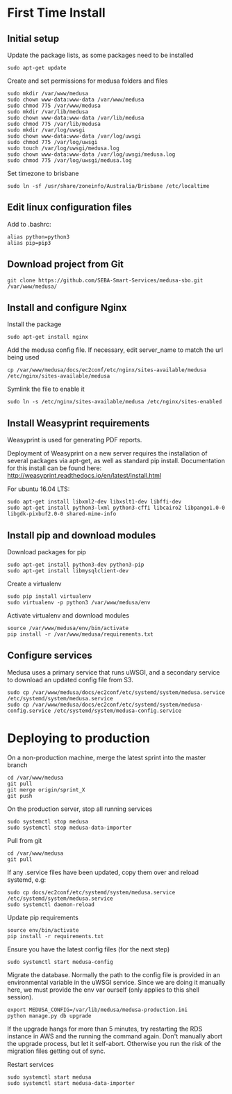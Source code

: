 # First Time Install

## Initial setup
Update the package lists, as some packages need to be installed
```
sudo apt-get update
```

Create and set permissions for medusa folders and files
```
sudo mkdir /var/www/medusa
sudo chown www-data:www-data /var/www/medusa
sudo chmod 775 /var/www/medusa
sudo mkdir /var/lib/medusa
sudo chown www-data:www-data /var/lib/medusa
sudo chmod 775 /var/lib/medusa
sudo mkdir /var/log/uwsgi
sudo chown www-data:www-data /var/log/uwsgi
sudo chmod 775 /var/log/uwsgi
sudo touch /var/log/uwsgi/medusa.log
sudo chown www-data:www-data /var/log/uwsgi/medusa.log
sudo chmod 775 /var/log/uwsgi/medusa.log
```

Set timezone to brisbane
```
sudo ln -sf /usr/share/zoneinfo/Australia/Brisbane /etc/localtime
```

## Edit linux configuration files
Add to .bashrc:
```
alias python=python3
alias pip=pip3
```

## Download project from Git
```
git clone https://github.com/SEBA-Smart-Services/medusa-sbo.git /var/www/medusa/
```

## Install and configure Nginx
Install the package
```
sudo apt-get install nginx
```

Add the medusa config file. If necessary, edit server_name to match the url being used
```
cp /var/www/medusa/docs/ec2conf/etc/nginx/sites-available/medusa /etc/nginx/sites-available/medusa
```

Symlink the file to enable it
```
sudo ln -s /etc/nginx/sites-available/medusa /etc/nginx/sites-enabled
```

## Install Weasyprint requirements
Weasyprint is used for generating PDF reports.

Deployment of Weasyprint on a new server requires the installation of several packages via apt-get, as well as standard pip install. Documentation for this install can be found here: http://weasyprint.readthedocs.io/en/latest/install.html

For ubuntu 16.04 LTS:
```
sudo apt-get install libxml2-dev libxslt1-dev libffi-dev
sudo apt-get install python3-lxml python3-cffi libcairo2 libpango1.0-0 libgdk-pixbuf2.0-0 shared-mime-info
```

## Install pip and download modules
Download packages for pip
```
sudo apt-get install python3-dev python3-pip
sudo apt-get install libmysqlclient-dev
```

Create a virtualenv
```
sudo pip install virtualenv
sudo virtualenv -p python3 /var/www/medusa/env
```

Activate virtualenv and download modules
```
source /var/www/medusa/env/bin/activate
pip install -r /var/www/medusa/requirements.txt
```

## Configure services
Medusa uses a primary service that runs uWSGI, and a secondary service to download an updated config file from S3.
```
sudo cp /var/www/medusa/docs/ec2conf/etc/systemd/system/medusa.service /etc/systemd/system/medusa.service
sudo cp /var/www/medusa/docs/ec2conf/etc/systemd/system/medusa-config.service /etc/systemd/system/medusa-config.service

```

# Deploying to production
On a non-production machine, merge the latest sprint into the master branch
```
cd /var/www/medusa
git pull
git merge origin/sprint_X
git push
```

On the production server, stop all running services
```
sudo systemctl stop medusa
sudo systemctl stop medusa-data-importer
```

Pull from git
```
cd /var/www/medusa
git pull
```

If any .service files have been updated, copy them over and reload systemd, e.g:
```
sudo cp docs/ec2conf/etc/systemd/system/medusa.service /etc/systemd/system/medusa.service
sudo systemctl daemon-reload
```

Update pip requirements
```
source env/bin/activate
pip install -r requirements.txt
```

Ensure you have the latest config files (for the next step)
```
sudo systemctl start medusa-config
```

Migrate the database. Normally the path to the config file is provided in an environmental variable in the uWSGI service.
Since we are doing it manually here, we must provide the env var ourself (only applies to this shell session).
```
export MEDUSA_CONFIG=/var/lib/medusa/medusa-production.ini
python manage.py db upgrade
```
If the upgrade hangs for more than 5 minutes, try restarting the RDS instance in AWS and the running the command again.
Don't manually abort the upgrade process, but let it self-abort. Otherwise you run the risk of the migration files getting out of sync.

Restart services
```
sudo systemctl start medusa
sudo systemctl start medusa-data-importer
```
